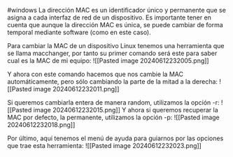 #windows 
La dirección MAC es un identificador único y permanente que se asigna a cada interfaz de red de un dispositivo. Es importante tener en cuenta que aunque la dirección MAC es única, se puede cambiar de forma temporal mediante software (como en este caso).

Para cambiar la MAC de un dispositivo Linux tenemos una herramienta que se llama macchanger, por tanto su primer comando será este para saber cual es la MAC de mi equipo:
![[Pasted image 20240612232005.png]]

Y ahora con este comando hacemos que nos cambie la MAC automáticamente, pero sólo cambiando la parte de la mitad a la derecha:
![[Pasted image 20240612232011.png]]

Si queremos cambiarla entera de manera random, utilizamos la opción -r:
![[Pasted image 20240612232015.png]]
Y ahora si queremos recuperar la MAC por defecto, la permanente, utilizamos la opción -p:
![[Pasted image 20240612232018.png]]

Por último, aquí tenemos el menú de ayuda para guiarnos por las opciones que trae esta herramienta:
![[Pasted image 20240612232023.png]]


